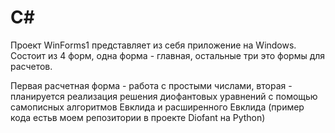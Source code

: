 # C#

Проект WinForms1 представляет из себя приложение на Windows. Состоит из 4 форм, одна форма - главная, остальные три это формы для расчетов.

Первая расчетная форма - работа с простыми числами, вторая - планируется реализация решения диофантовых уравнений с помощью самописных алгоритмов Евклида и расширенного Евклида (пример кода естьв моем репозитории в проекте Diofant на Python)

